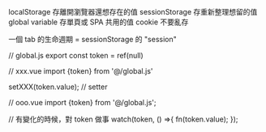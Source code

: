 localStorage 存離開瀏覽器還想存在的值
sessionStorage 存重新整理想留的值
global variable 存單頁或 SPA 共用的值
cookie 不要亂存

一個 tab 的生命週期 = sessionStorage 的 "session"

// global.js
export const token = ref(null)

// xxx.vue
import {token} from '@/global.js'

setXXX(token.value); // setter

// ooo.vue
import {token} from '@/global.js';

// 有變化的時候，對 token 做事
watch(token, () =>{
  fn(token.value);
});